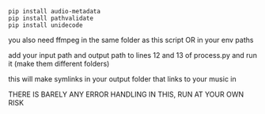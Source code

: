 ```
pip install audio-metadata
pip install pathvalidate
pip install unidecode
```

you also need ffmpeg in the same folder as this script OR in your env paths

add your input path and output path to lines 12 and 13 of process.py and run it (make them different folders)

this will make symlinks in your output folder that links to your music in

THERE IS BARELY ANY ERROR HANDLING IN THIS, RUN AT YOUR OWN RISK
